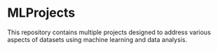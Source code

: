 # MLProjects
This repository contains multiple projects designed to address various aspects of datasets using machine learning and data analysis.
